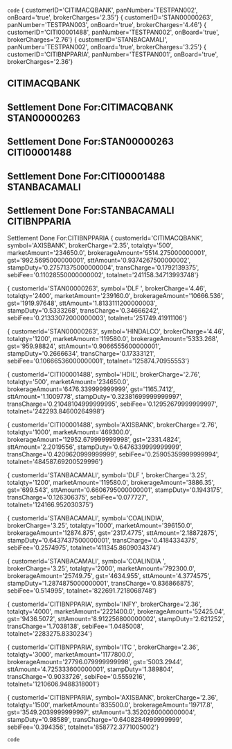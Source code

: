 `code`
{ customerID='CITIMACQBANK', panNumber='TESTPAN002', onBoard='true', brokerCharges='2.35'}
{ customerID='STAN00000263', panNumber='TESTPAN003', onBoard='true', brokerCharges='4.46'}
{ customerID='CITI00001488', panNumber='TESTPAN002', onBoard='true', brokerCharges='2.76'}
{ customerID='STANBACAMALI', panNumber='TESTPAN002', onBoard='true', brokerCharges='3.25'}
{ customerID='CITIBNPPARIA', panNumber='TESTPAN001', onBoard='true', brokerCharges='2.36'}

CITIMACQBANK
--------------------------------------
Settlement Done For:CITIMACQBANK
STAN00000263
--------------------------------------
Settlement Done For:STAN00000263
CITI00001488
--------------------------------------
Settlement Done For:CITI00001488
STANBACAMALI
--------------------------------------
Settlement Done For:STANBACAMALI
CITIBNPPARIA
--------------------------------------
Settlement Done For:CITIBNPPARIA
{ customerId='CITIMACQBANK', symbol='AXISBANK', brokerCharge='2.35', totalqty='500', marketAmount='234650.0', brokerageAmount='5514.275000000001', gst='992.5695000000001', sttAmount='0.9374267500000002', stampDuty='0.27571375000000004', transCharge='0.1792139375', sebiFee='0.11028550000000002',
totalnet='241158.34713993748'}

{ customerId='STAN00000263', symbol='DLF ', brokerCharge='4.46', totalqty='2400', marketAmount='239160.0', brokerageAmount='10666.536', gst='1919.97648', sttAmount='1.8133111200000003', stampDuty='0.5333268', transCharge='0.34666242', sebiFee='0.21333072000000003', totalnet='251749.41911106'}

{ customerId='STAN00000263', symbol='HINDALCO', brokerCharge='4.46', totalqty='1200', marketAmount='119580.0', brokerageAmount='5333.268', gst='959.98824', sttAmount='0.9066555600000001', stampDuty='0.2666634', transCharge='0.17333121', sebiFee='0.10666536000000001', totalnet='125874.70955553'}

{ customerId='CITI00001488', symbol='HDIL', brokerCharge='2.76', totalqty='500', marketAmount='234650.0', brokerageAmount='6476.339999999999', gst='1165.7412', sttAmount='1.1009778', stampDuty='0.32381699999999997', transCharge='0.21048104999999995', sebiFee='0.12952679999999997', totalnet='242293.84600264998'}

{ customerId='CITI00001488', symbol='AXISBANK', brokerCharge='2.76', totalqty='1000', marketAmount='469300.0', brokerageAmount='12952.679999999998', gst='2331.4824', sttAmount='2.2019556', stampDuty='0.6476339999999999', transCharge='0.4209620999999999', sebiFee='0.25905359999999994', totalnet='484587.69200529996'}

{ customerId='STANBACAMALI', symbol='DLF ', brokerCharge='3.25', totalqty='1200', marketAmount='119580.0', brokerageAmount='3886.35', gst='699.543', sttAmount='0.6606795000000001', stampDuty='0.1943175', transCharge='0.126306375', sebiFee='0.077727', totalnet='124166.952030375'}

{ customerId='STANBACAMALI', symbol='COALINDIA', brokerCharge='3.25', totalqty='1000', marketAmount='396150.0', brokerageAmount='12874.875', gst='2317.4775', sttAmount='2.18872875', stampDuty='0.6437437500000001', transCharge='0.4184334375', sebiFee='0.2574975', totalnet='411345.8609034374'}

{ customerId='STANBACAMALI', symbol='COALINDIA ', brokerCharge='3.25', totalqty='2000', marketAmount='792300.0', brokerageAmount='25749.75', gst='4634.955', sttAmount='4.3774575', stampDuty='1.2874875000000001', transCharge='0.836866875', sebiFee='0.514995', totalnet='822691.7218068748'}

{ customerId='CITIBNPPARIA', symbol='INFY', brokerCharge='2.36', totalqty='4000', marketAmount='2221400.0', brokerageAmount='52425.04', gst='9436.5072', sttAmount='8.912256800000002', stampDuty='2.621252', transCharge='1.7038138', sebiFee='1.0485008', totalnet='2283275.8330234'}

{ customerId='CITIBNPPARIA', symbol='ITC ', brokerCharge='2.36', totalqty='3000', marketAmount='1177800.0', brokerageAmount='27796.079999999998', gst='5003.2944', sttAmount='4.725333600000001', stampDuty='1.389804', transCharge='0.9033726', sebiFee='0.5559216', totalnet='1210606.9488318001'}

{ customerId='CITIBNPPARIA', symbol='AXISBANK', brokerCharge='2.36', totalqty='1500', marketAmount='835500.0', brokerageAmount='19717.8', gst='3549.2039999999997', sttAmount='3.3520260000000004', stampDuty='0.98589', transCharge='0.6408284999999999', sebiFee='0.394356', totalnet='858772.3771005002'}



`code`